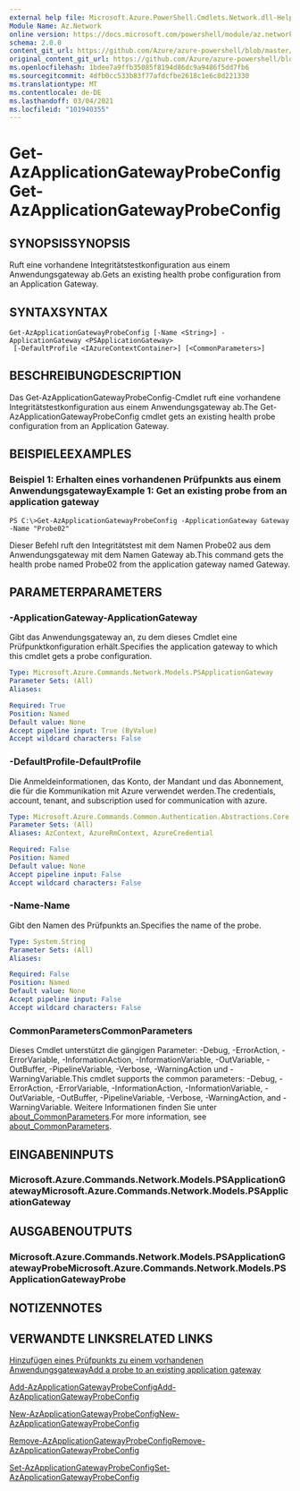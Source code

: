 ```yaml
---
external help file: Microsoft.Azure.PowerShell.Cmdlets.Network.dll-Help.xml
Module Name: Az.Network
online version: https://docs.microsoft.com/powershell/module/az.network/get-azapplicationgatewayprobeconfig
schema: 2.0.0
content_git_url: https://github.com/Azure/azure-powershell/blob/master/src/Network/Network/help/Get-AzApplicationGatewayProbeConfig.md
original_content_git_url: https://github.com/Azure/azure-powershell/blob/master/src/Network/Network/help/Get-AzApplicationGatewayProbeConfig.md
ms.openlocfilehash: 1bdee7a9ffb35085f8194d86dc9a9486f5dd7fb6
ms.sourcegitcommit: 4dfb0cc533b83f77afdcfbe2618c1e6c8d221330
ms.translationtype: MT
ms.contentlocale: de-DE
ms.lasthandoff: 03/04/2021
ms.locfileid: "101940355"
---
```

# <span data-ttu-id="0d5cc-101">Get-AzApplicationGatewayProbeConfig</span><span class="sxs-lookup"><span data-stu-id="0d5cc-101">Get-AzApplicationGatewayProbeConfig</span></span>

## <span data-ttu-id="0d5cc-102">SYNOPSIS</span><span class="sxs-lookup"><span data-stu-id="0d5cc-102">SYNOPSIS</span></span>
<span data-ttu-id="0d5cc-103">Ruft eine vorhandene Integritätstestkonfiguration aus einem Anwendungsgateway ab.</span><span class="sxs-lookup"><span data-stu-id="0d5cc-103">Gets an existing health probe configuration from an Application Gateway.</span></span>

## <span data-ttu-id="0d5cc-104">SYNTAX</span><span class="sxs-lookup"><span data-stu-id="0d5cc-104">SYNTAX</span></span>

```
Get-AzApplicationGatewayProbeConfig [-Name <String>] -ApplicationGateway <PSApplicationGateway>
 [-DefaultProfile <IAzureContextContainer>] [<CommonParameters>]
```

## <span data-ttu-id="0d5cc-105">BESCHREIBUNG</span><span class="sxs-lookup"><span data-stu-id="0d5cc-105">DESCRIPTION</span></span>
<span data-ttu-id="0d5cc-106">Das Get-AzApplicationGatewayProbeConfig-Cmdlet ruft eine vorhandene Integritätstestkonfiguration aus einem Anwendungsgateway ab.</span><span class="sxs-lookup"><span data-stu-id="0d5cc-106">The Get-AzApplicationGatewayProbeConfig cmdlet gets an existing health probe configuration from an Application Gateway.</span></span>

## <span data-ttu-id="0d5cc-107">BEISPIELE</span><span class="sxs-lookup"><span data-stu-id="0d5cc-107">EXAMPLES</span></span>

### <span data-ttu-id="0d5cc-108">Beispiel 1: Erhalten eines vorhandenen Prüfpunkts aus einem Anwendungsgateway</span><span class="sxs-lookup"><span data-stu-id="0d5cc-108">Example 1: Get an existing probe from an application gateway</span></span>
```
PS C:\>Get-AzApplicationGatewayProbeConfig -ApplicationGateway Gateway -Name "Probe02"
```

<span data-ttu-id="0d5cc-109">Dieser Befehl ruft den Integritätstest mit dem Namen Probe02 aus dem Anwendungsgateway mit dem Namen Gateway ab.</span><span class="sxs-lookup"><span data-stu-id="0d5cc-109">This command gets the health probe named Probe02 from the application gateway named Gateway.</span></span>

## <span data-ttu-id="0d5cc-110">PARAMETER</span><span class="sxs-lookup"><span data-stu-id="0d5cc-110">PARAMETERS</span></span>

### <span data-ttu-id="0d5cc-111">-ApplicationGateway</span><span class="sxs-lookup"><span data-stu-id="0d5cc-111">-ApplicationGateway</span></span>
<span data-ttu-id="0d5cc-112">Gibt das Anwendungsgateway an, zu dem dieses Cmdlet eine Prüfpunktkonfiguration erhält.</span><span class="sxs-lookup"><span data-stu-id="0d5cc-112">Specifies the application gateway to which this cmdlet gets a probe configuration.</span></span>

```yaml
Type: Microsoft.Azure.Commands.Network.Models.PSApplicationGateway
Parameter Sets: (All)
Aliases:

Required: True
Position: Named
Default value: None
Accept pipeline input: True (ByValue)
Accept wildcard characters: False
```

### <span data-ttu-id="0d5cc-113">-DefaultProfile</span><span class="sxs-lookup"><span data-stu-id="0d5cc-113">-DefaultProfile</span></span>
<span data-ttu-id="0d5cc-114">Die Anmeldeinformationen, das Konto, der Mandant und das Abonnement, die für die Kommunikation mit Azure verwendet werden.</span><span class="sxs-lookup"><span data-stu-id="0d5cc-114">The credentials, account, tenant, and subscription used for communication with azure.</span></span>

```yaml
Type: Microsoft.Azure.Commands.Common.Authentication.Abstractions.Core.IAzureContextContainer
Parameter Sets: (All)
Aliases: AzContext, AzureRmContext, AzureCredential

Required: False
Position: Named
Default value: None
Accept pipeline input: False
Accept wildcard characters: False
```

### <span data-ttu-id="0d5cc-115">-Name</span><span class="sxs-lookup"><span data-stu-id="0d5cc-115">-Name</span></span>
<span data-ttu-id="0d5cc-116">Gibt den Namen des Prüfpunkts an.</span><span class="sxs-lookup"><span data-stu-id="0d5cc-116">Specifies the name of the probe.</span></span>

```yaml
Type: System.String
Parameter Sets: (All)
Aliases:

Required: False
Position: Named
Default value: None
Accept pipeline input: False
Accept wildcard characters: False
```

### <span data-ttu-id="0d5cc-117">CommonParameters</span><span class="sxs-lookup"><span data-stu-id="0d5cc-117">CommonParameters</span></span>
<span data-ttu-id="0d5cc-118">Dieses Cmdlet unterstützt die gängigen Parameter: -Debug, -ErrorAction, -ErrorVariable, -InformationAction, -InformationVariable, -OutVariable, -OutBuffer, -PipelineVariable, -Verbose, -WarningAction und -WarningVariable.</span><span class="sxs-lookup"><span data-stu-id="0d5cc-118">This cmdlet supports the common parameters: -Debug, -ErrorAction, -ErrorVariable, -InformationAction, -InformationVariable, -OutVariable, -OutBuffer, -PipelineVariable, -Verbose, -WarningAction, and -WarningVariable.</span></span> <span data-ttu-id="0d5cc-119">Weitere Informationen finden Sie unter [about_CommonParameters](http://go.microsoft.com/fwlink/?LinkID=113216).</span><span class="sxs-lookup"><span data-stu-id="0d5cc-119">For more information, see [about_CommonParameters](http://go.microsoft.com/fwlink/?LinkID=113216).</span></span>

## <span data-ttu-id="0d5cc-120">EINGABEN</span><span class="sxs-lookup"><span data-stu-id="0d5cc-120">INPUTS</span></span>

### <span data-ttu-id="0d5cc-121">Microsoft.Azure.Commands.Network.Models.PSApplicationGateway</span><span class="sxs-lookup"><span data-stu-id="0d5cc-121">Microsoft.Azure.Commands.Network.Models.PSApplicationGateway</span></span>

## <span data-ttu-id="0d5cc-122">AUSGABEN</span><span class="sxs-lookup"><span data-stu-id="0d5cc-122">OUTPUTS</span></span>

### <span data-ttu-id="0d5cc-123">Microsoft.Azure.Commands.Network.Models.PSApplicationGatewayProbe</span><span class="sxs-lookup"><span data-stu-id="0d5cc-123">Microsoft.Azure.Commands.Network.Models.PSApplicationGatewayProbe</span></span>

## <span data-ttu-id="0d5cc-124">NOTIZEN</span><span class="sxs-lookup"><span data-stu-id="0d5cc-124">NOTES</span></span>

## <span data-ttu-id="0d5cc-125">VERWANDTE LINKS</span><span class="sxs-lookup"><span data-stu-id="0d5cc-125">RELATED LINKS</span></span>

[<span data-ttu-id="0d5cc-126">Hinzufügen eines Prüfpunkts zu einem vorhandenen Anwendungsgateway</span><span class="sxs-lookup"><span data-stu-id="0d5cc-126">Add a probe to an existing application gateway</span></span>](https://azure.microsoft.com/en-us/documentation/articles/application-gateway-create-probe-ps/#add-a-probe-to-an-existing-application-gateway)

[<span data-ttu-id="0d5cc-127">Add-AzApplicationGatewayProbeConfig</span><span class="sxs-lookup"><span data-stu-id="0d5cc-127">Add-AzApplicationGatewayProbeConfig</span></span>](./Add-AzApplicationGatewayProbeConfig.md)

[<span data-ttu-id="0d5cc-128">New-AzApplicationGatewayProbeConfig</span><span class="sxs-lookup"><span data-stu-id="0d5cc-128">New-AzApplicationGatewayProbeConfig</span></span>](./New-AzApplicationGatewayProbeConfig.md)

[<span data-ttu-id="0d5cc-129">Remove-AzApplicationGatewayProbeConfig</span><span class="sxs-lookup"><span data-stu-id="0d5cc-129">Remove-AzApplicationGatewayProbeConfig</span></span>](./Remove-AzApplicationGatewayProbeConfig.md)

[<span data-ttu-id="0d5cc-130">Set-AzApplicationGatewayProbeConfig</span><span class="sxs-lookup"><span data-stu-id="0d5cc-130">Set-AzApplicationGatewayProbeConfig</span></span>](./Set-AzApplicationGatewayProbeConfig.md)

